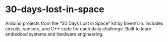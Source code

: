 # 30-days-lost-in-space
Arduino projects from the “30 Days Lost in Space” kit by Inventr.io. Includes circuits, sensors, and C++ code for each daily challenge. Built to learn embedded systems and hardware engineering.
